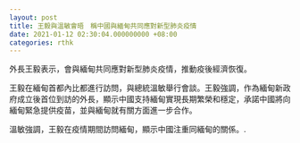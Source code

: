 ```yaml
---
layout: post
title: 王毅與溫敏會晤　稱中國與緬甸共同應對新型肺炎疫情
date: 2021-01-12 02:30:04.000000000 +08:00
categories: rthk
---
```


外長王毅表示，會與緬甸共同應對新型肺炎疫情，推動疫後經濟恢復。

王毅在緬甸首都內比都進行訪問，與總統溫敏舉行會談。王毅強調，作為緬甸新政府成立後首位到訪的外長，顯示中國支持緬甸實現長期繁榮和穩定，承諾中國將向緬甸緊急提供疫苗，並與緬甸就有關方面進一步合作。

溫敏強調，王毅在疫情期間訪問緬甸，顯示中國注重同緬甸的關係。.
